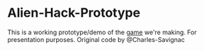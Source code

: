 # Alien-Hack-Prototype
This is a working prototype/demo of the [game](https://github.com/RealDoigt/Alien-Hack-D) we're making. For presentation purposes. Original code by @Charles-Savignac
